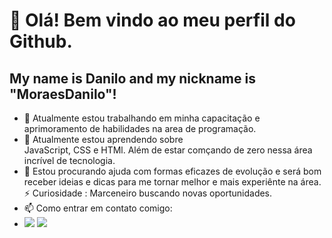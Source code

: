 # 👋 Olá! Bem vindo ao meu perfil do Github.
## My name is Danilo and my nickname is "MoraesDanilo"!

- 🔭 Atualmente estou trabalhando em minha capacitação e aprimoramento de habilidades na area de programação.
- 🌱 Atualmente estou aprendendo sobre  
   JavaScript, CSS e HTMl. Além de estar comçando de zero nessa área incrível de tecnologia.
- 🤔 Estou procurando ajuda com formas eficazes de evolução e será bom receber ideias e dicas para me tornar melhor e mais experiênte na área.
⚡ Curiosidade : Marceneiro buscando novas oportunidades. 
- 📫 Como entrar em contato comigo:
- <a href="https://instagram.com/_danilomoraes_-instagram-aqui" target="_blank"><img loading="lazy" src="https://img.shields.io/badge/-Instagram-%23E4405F?style=for-the-badge&logo=instagram&logoColor=white" target="_blank"></a> 
<a href="https://www.linkedin.com/in/danilo-moraes-linkedln-aqui" target="_blank"><img loading="lazy" src="https://img.shields.io/badge/-LinkedIn-%230077B5?style=for-the-badge&logo=linkedin&logoColor=white" target="_blank"></a>   
</div>
<!--

